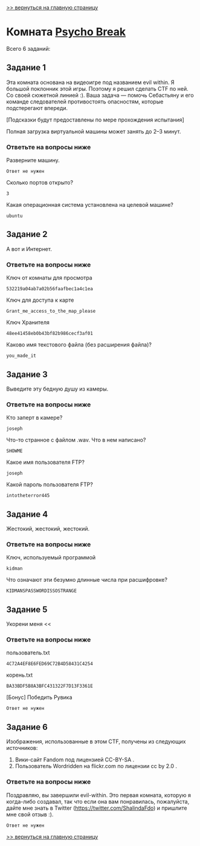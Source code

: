 [>> вернуться на главную страницу](https://github.com/BEPb/tryhackme/blob/master/README.md)

# Комната [Psycho Break](https://tryhackme.com/r/room/psychobreak) 

Всего 6 заданий:
## Задание 1
Эта комната основана на видеоигре под названием evil within. Я большой поклонник этой игры. Поэтому я решил сделать 
CTF по ней. Со своей сюжетной линией :). Ваша задача — помочь Себастьяну и его команде следователей противостоять 
опасностям, которые подстерегают впереди.  

[Подсказки будут предоставлены по мере прохождения испытания]

Полная загрузка виртуальной машины может занять до 2–3 минут.

### Ответьте на вопросы ниже
Разверните машину.
```commandline
Ответ не нужен
```
Сколько портов открыто?
```commandline
3
```
Какая операционная система установлена на целевой машине?
```commandline
ubuntu
```

## Задание 2
А вот и Интернет.
### Ответьте на вопросы ниже
Ключ от комнаты для просмотра
```commandline
532219a04ab7a02b56faafbec1a4c1ea
```
Ключ для доступа к карте
```commandline
Grant_me_access_to_the_map_please
```
Ключ Хранителя
```commandline
48ee41458eb0b43bf82b986cecf3af01
```
Каково имя текстового файла (без расширения файла)?
```commandline
you_made_it
```

## Задание 3
Выведите эту бедную душу из камеры.
### Ответьте на вопросы ниже
Кто заперт в камере?
```commandline
joseph
```
Что-то странное с файлом .wav. Что в нем написано?
```commandline
SHOWME
```
Какое имя пользователя FTP?
```commandline
joseph
```
Какой пароль пользователя FTP?
```commandline
intotheterror445
```

## Задание 4
Жестокий, жестокий, жестокий.
### Ответьте на вопросы ниже
Ключ, используемый программой
```commandline
kidman
```
Что означают эти безумно длинные числа при расшифровке?
```commandline
KIDMANSPASSWORDISSOSTRANGE
```

## Задание 5
Укорени меня <<
### Ответьте на вопросы ниже
пользователь.txt
```commandline
4C72A4EF8E6FED69C72B4D58431C4254
```
корень.txt
```commandline
BA33BDF5B8A3BFC431322F7D13F3361E
```
[Бонус] Победить Рувика
```commandline
Ответ не нужен
```

## Задание 6
Изображения, использованные в этом CTF, получены из следующих источников:
1. Вики-сайт Fandom под лицензией CC-BY-SA .
2. Пользователь Wordridden на flickr.com по лицензии cc by 2.0 .

### Ответьте на вопросы ниже
Поздравляю, вы завершили evil-within. Это первая комната, которую я когда-либо создавал, так что если она вам 
понравилась, пожалуйста, дайте мне знать в Twitter (https://twitter.com/ShalindaFdo) и пришлите мне свой отзыв :).  
```commandline
Ответ не нужен
```
[>> вернуться на главную страницу](https://github.com/BEPb/tryhackme/blob/master/README.md)